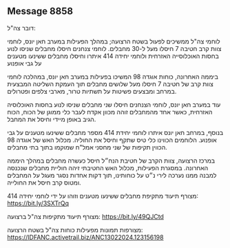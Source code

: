 ## Message 8858

דובר צה"ל:

לוחמי צה"ל ממשיכים לפעול בשטח הרצועה; במהלך הפעילות במערב חאן יונס, לוחמי צוות קרב חטיבה 7 חיסלו מעל ל-30 מחבלים. לוחמי צנחנים חיסלו מחבלים שניסו לנוע בחסות האוכלוסייה האזרחית ולוחמי יחידה 414 איתרו וחיסלו מחבלים ששינעו מטענים על גבי אופנוע

ביממה האחרונה, כוחות אוגדה 98 המשיכו בפעילות במערב חאן יונס, במהלכה לוחמי צוות קרב של חטיבה 7 חיסלו מעל שלושים מחבלים תוך העמקת השליטה המבצעית במרחב ומבצעים פשיטות על תשתיות טרור, מארבי צלפים ופטרולים. 

עוד במערב חאן יונס, לוחמי הצנחנים חיסלו שני מחבלים שניסו לנוע בחסות האוכלוסיה האזרחית, כאשר אחד מהמחבלים זוהה מכוון אקדח לעבר כלי ממוגן של הכוח, הכוח הגיב באופן מיידי וחיסל את המחבל. 

בנוסף, במרחב חאן יונס איתרו לוחמי יחידת 414 מספר מחבלים ששינעו מטענים על גבי אופנוע. הלוחמים הכווינו כלי טיס שתקף וחיסל את החוליה. 
מכלול האש של אוגדה 98 הכווין תקיפות של שני מחסני אמל"ח שמוקמו בתוך בתי מחבלים.

במרכז הרצועה, צוות הקרב של חטיבת הנח״ל חיסל כעשרה מחבלים במהלך היממה האחרונה. במסגרת הפעילות, מכלול האש החטיבתי זיהה חוליית מחבלים שנכנסה למבנה ממנו נערכה לירי נ״ט על כוחותינו, תוך דקות אחדות נסגר מעגל על המחבלים ומטוס קרב חיסל את החולייה.

מצורף תיעוד מתקיפת מחבלים ששינעו מטענים וזוהו על ידי לוחמי יחידה 414: https://bit.ly/3SXTrQq

מצורף תיעוד מתקיפות צה"ל ברצועה: https://bit.ly/49QJCtd

מצורפות תמונות מפעילות כוחות צה"ל בשטח הרצועה: https://IDFANC.activetrail.biz/ANC13022024.123156198

